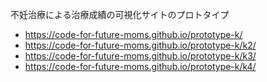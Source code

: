 
不妊治療による治療成績の可視化サイトのプロトタイプ

- https://code-for-future-moms.github.io/prototype-k/
- https://code-for-future-moms.github.io/prototype-k/k2/
- https://code-for-future-moms.github.io/prototype-k/k3/
- https://code-for-future-moms.github.io/prototype-k/k4/

